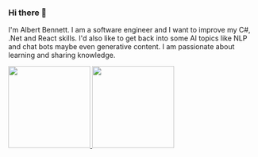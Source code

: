 ### Hi there 👋

I'm Albert Bennett. I am a software engineer and I want to improve my C#, .Net and React skills. I'd also like to get back into some AI topics like NLP and chat bots maybe even generative content. I am passionate about learning and sharing knowledge. 

<div>
  <a href="https://github.com/AlbertBennett">
    <img height="165em" src="https://github-readme-stats.vercel.app/api?username=AlbertBennett&show_icons=true&theme=dracula&include_all_commits=true&count_private=true"/>
    <img height="165em" src="https://github-readme-stats.vercel.app/api/top-langs/?username=AlbertBennett&layout=compact&langs_count=8&theme=dracula"/>       
</div>
